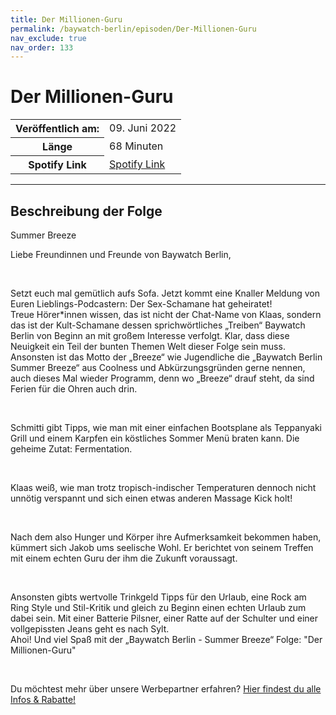 ```yaml
---
title: Der Millionen-Guru
permalink: /baywatch-berlin/episoden/Der-Millionen-Guru
nav_exclude: true
nav_order: 133
---
```


# Der Millionen-Guru
<table class="resp-table dcf-table dcf-table-responsive dcf-table-bordered dcf-table-striped dcf-w-100%">
                    <tbody>
                        <tr>
                            <th scope="row">Veröffentlich am:</th>
                            <td data-label="Veröffentlich am:">09. Juni 2022</td>
                        </tr>
                        <tr>
                            <th scope="row">Länge </th>
                            <td data-label="Länge ">68 Minuten</td>
                        </tr><tr>
                                <th scope="row">Spotify Link</th>
                                <td data-label="Spotify Link"><a href="https://open.spotify.com/episode/3eOxE5NJB2D7rQSFWvN0PF">Spotify Link</a></td>
                            </tr></tbody>
                </table>

***

## Beschreibung der Folge

<div>
Summer Breeze<br/><p>Liebe Freundinnen und Freunde von Baywatch Berlin,</p><br/><p>Setzt euch mal gemütlich aufs Sofa. Jetzt kommt eine Knaller Meldung von Euren Lieblings-Podcastern: Der Sex-Schamane hat geheiratet! <br/>Treue Hörer*innen wissen, das ist nicht der Chat-Name von Klaas, sondern das ist der Kult-Schamane dessen sprichwörtliches „Treiben“ Baywatch Berlin von Beginn an mit großem Interesse verfolgt. Klar, dass diese Neuigkeit ein Teil der bunten Themen Welt dieser Folge sein muss. <br/>Ansonsten ist das Motto der „Breeze“ wie Jugendliche die „Baywatch Berlin Summer Breeze“ aus Coolness und Abkürzungsgründen gerne nennen, auch dieses Mal wieder Programm, denn wo „Breeze“ drauf steht, da sind Ferien für die Ohren auch drin.</p><br/><p>Schmitti gibt Tipps, wie man mit einer einfachen Bootsplane als Teppanyaki Grill und einem Karpfen ein köstliches Sommer Menü braten kann. Die geheime Zutat: Fermentation. </p><br/><p>Klaas weiß, wie man trotz tropisch-indischer Temperaturen dennoch nicht unnötig verspannt und sich einen etwas anderen Massage Kick holt!</p><br/><p>Nach dem also Hunger und Körper ihre Aufmerksamkeit bekommen haben, kümmert sich Jakob ums seelische Wohl. Er berichtet von seinem Treffen mit einem echten Guru der ihm die Zukunft voraussagt. </p><br/><p>Ansonsten gibts wertvolle Trinkgeld Tipps für den Urlaub, eine Rock am Ring Style und Stil-Kritik und gleich zu Beginn einen echten Urlaub zum dabei sein. Mit einer Batterie Pilsner, einer Ratte auf der Schulter und einer vollgepissten Jeans geht es nach Sylt.<br/>Ahoi! Und viel Spaß mit der „Baywatch Berlin - Summer Breeze“ Folge: &#34;Der Millionen-Guru&#34;</p><br/><p>Du möchtest mehr über unsere Werbepartner erfahren? <a href="https://linktr.ee/BaywatchBerlin" rel="nofollow">Hier findest du alle Infos &amp; Rabatte!</a></p>  
</div>

